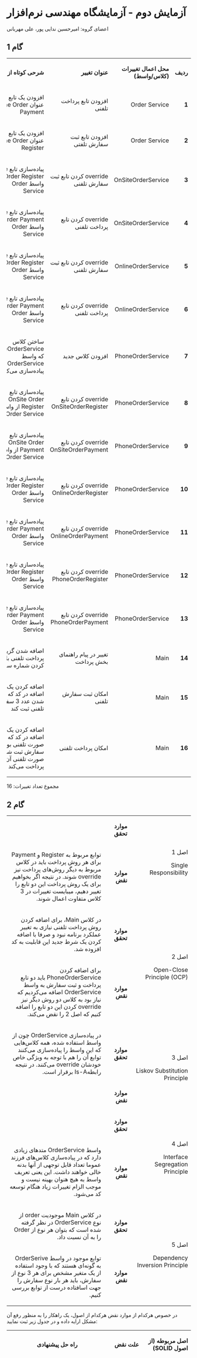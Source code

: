 # آزمایش دوم - آزمایشگاه مهندسی نرم‌افزار
اعضای گروه: امیرحسین ندایی پور، علی مهربانی

## گام 1

<table dir='rtl'>
<tbody>
<tr>
<td width="64">
<p><strong>ردیف</strong></p>
</td>
<td width="198">
<p><strong>محل اعمال تغییرات (کلاس/واسط)</strong></p>
</td>
<td width="141">
<p><strong>عنوان تغییر</strong></p>
</td>
<td width="292">
<p><strong>شرحی کوتاه از تغییر</strong></p>
</td>
</tr>
<tr>
<td width="64">
<p><strong>1</strong></p>
</td>
<td width="198">
<p>Order Service</p>
</td>
<td width="141">
<p>افزودن تابع پرداخت تلفنی</p>
</td>
<td width="292">
<p>افزودن یک تابع void با عنوان phone Order Payment</p>
</td>
</tr>
<tr>
<td width="64">
<p><strong>2</strong></p>
</td>
<td width="198">
<p>Order Service</p>
</td>
<td width="141">
<p>افزودن تابع ثبت سفارش تلفتی</p>
</td>
<td width="292">
<p>افزودن یک تابع void با عنوان phone Order Register</p>
</td>
</tr>
<tr>
<td width="64">
<p><strong>3</strong></p>
</td>
<td width="198">
<p>OnSiteOrderService</p>
</td>
<td width="141">
<p>override کردن تابع ثبت سفارش تلفنی</p>
</td>
<td width="292">
<p>پیاده‌سازی تابع Phone Order Register از واسط Order Service</p>
</td>
</tr>
<tr>
<td width="64">
<p><strong>4</strong></p>
</td>
<td width="198">
<p>OnSiteOrderService</p>
</td>
<td width="141">
<p>override کردن تابع پرداخت تلفنی</p>
</td>
<td width="292">
<p>پیاده‌سازی تابع Phone Order Payment از واسط Order Service</p>
</td>
</tr>
<tr>
<td width="64">
<p><strong>5</strong></p>
</td>
<td width="198">
<p>OnlineOrderService</p>
</td>
<td width="141">
<p>override کردن تابع ثبت سفارش تلفنی</p>
</td>
<td width="292">
<p>پیاده‌سازی تابع Phone Order Register از واسط Order Service</p>
</td>
</tr>
<tr>
<td width="64">
<p><strong>6</strong></p>
</td>
<td width="198">
<p>OnlineOrderService</p>
</td>
<td width="141">
<p>override کردن تابع پرداخت تلفنی</p>
</td>
<td width="292">
<p>پیاده‌سازی تابع Phone Order Payment از واسط Order Service</p>
</td>
</tr>
<tr>
<td width="64">
<p><strong>7</strong></p>
</td>
<td width="198">
<p>PhoneOrderService</p>
</td>
<td width="141">
<p>افزودن کلاس جدید</p>
</td>
<td width="292">
<p>ساختن کلاس PhoneOrderService که واسط OrderService را پیاده‌سازی می‌کند</p>
</td>
</tr>
<tr>
<td width="64">
<p><strong>8</strong></p>
</td>
<td width="198">
<p>PhoneOrderService</p>
</td>
<td width="141">
<p>override کردن تابع OnSiteOrderRegister</p>
</td>
<td width="292">
<p>پیاده‌سازی تابع OnSite Order Register از واسط Order Service</p>
</td>
</tr>
<tr>
<td width="64">
<p><strong>9</strong></p>
</td>
<td width="198">
<p>PhoneOrderService</p>
</td>
<td width="141">
<p>override کردن تابع OnSiteOrderPayment</p>
</td>
<td width="292">
<p>پیاده‌سازی تابع OnSite Order Payment از واسط Order Service</p>
</td>
</tr>
<tr>
<td width="64">
<p><strong>10</strong></p>
</td>
<td width="198">
<p>PhoneOrderService</p>
</td>
<td width="141">
<p>override کردن تابع OnlineOrderRegister</p>
</td>
<td width="292">
<p>پیاده‌سازی تابع Online Order Register از واسط Order Service</p>
</td>
</tr>
<tr>
<td width="64">
<p><strong>11</strong></p>
</td>
<td width="198">
<p>PhoneOrderService</p>
</td>
<td width="141">
<p>override کردن تابع OnlineOrderPayment</p>
</td>
<td width="292">
<p>پیاده‌سازی تابع Online Order Payment از واسط Order Service</p>
</td>
</tr>
<tr>
<td width="64">
<p><strong>12</strong></p>
</td>
<td width="198">
<p>PhoneOrderService</p>
</td>
<td width="141">
<p>override کردن تابع PhoneOrderRegister</p>
</td>
<td width="292">
<p>پیاده‌سازی تابع Phone Order Register از واسط Order Service</p>
</td>
</tr>
<tr>
<td width="64">
<p><strong>13</strong></p>
</td>
<td width="198">
<p>PhoneOrderService</p>
</td>
<td width="141">
<p>override کردن تابع PhoneOrderPayment</p>
</td>
<td width="292">
<p>پیاده‌سازی تابع Phone Order Payment از واسط Order Service</p>
</td>
</tr>
<tr>
<td width="64">
<p><strong>14</strong></p>
</td>
<td width="198">
<p>Main</p>
</td>
<td width="141">
<p>تغییر در پیام راهنمای بخش پرداخت</p>
</td>
<td width="292">
<p>اضافه شدن گزینه پرداخت تلفنی با وارد کردن شماره سه</p>
</td>
</tr>
<tr>
<td width="64">
<p><strong>15</strong></p>
</td>
<td width="198">
<p>Main</p>
</td>
<td width="141">
<p>امکان ثبت سفارش تلفنی</p>
</td>
<td width="292">
<p>اضافه کردن یک شرط اضافه در کد که با وارد شدن عدد 3 سفارش تلفنی ثبت کند</p>
</td>
</tr>
<tr>
<td width="64">
<p><strong>16</strong></p>
</td>
<td width="198">
<p>Main</p>
</td>
<td width="141">
<p>امکان پرداخت تلفنی</p>
</td>
<td width="292">
<p>اضافه کردن یک شرط اضافه در کد که در صورت تلفنی بودن سفارش ثبت شده به صورت تلفنی آن را پرداخت می‌کند</p>
</td>
</tr>
<tr>
</tbody>
</table>

مجموع تعداد تغییرات: 16

## گام 2

<table dir='rtl'>
<tbody>
<tr>
<td rowspan="2" width="240">
<p>اصل 1</p>
<p>Single Responsibility</p>
</td>
<td width="95">
<p><strong>موارد تحقق</strong></p>
</td>
<td width="454">
<p>&nbsp;</p>
</td>
</tr>
<tr>
<td>
<p><strong>موارد نقض</strong></p>
</td>
<td>
<p>توابع مربوط به Register و Payment برای هر روش پرداخت باید در کلاس مربوط به دیگر روش‌های پرداخت نیز override شوند. در نتیجه اگر بخواهیم برای یک روش پرداخت این دو تابع را تغییر دهیم، میبایست تغییرات در 3 کلاس متفاوت اعمال شوند.</p>
</td>
</tr>
<tr>
<td rowspan="2">
<p>اصل 2</p>
<p>Open-Close Principle (OCP)</p>
</td>
<td>
<p><strong>موارد تحقق</strong></p>
</td>
<td>
<p>در کلاس Main، برای اضافه کردن روش پرداخت تلفنی نیازی به تغییر عملکرد برنامه نبود و صرفا با اضافه کردن یک شرط جدید این قابلیت به کد افزوده شد.</p>
</td>
</tr>
<tr>
<td>
<p><strong>موارد نقض</strong></p>
</td>
<td>
<p>برای اضافه کردن PhoneOrderService باید دو تابع پرداخت و ثبت سفارش به واسط OrderService اضافه می‌کردیم که نیاز بود به کلاس دو روش دیگر نیز override کردن این دو تابع را اضافه کنیم که اصل 2 را نقض می‌کند.</p>
</td>
</tr>
<tr>
<td rowspan="2">
<p>اصل 3</p>
<p>Liskov Substitution Principle</p>
</td>
<td>
<p><strong>موارد تحقق</strong></p>
</td>
<td>
<p>در پیاده‌سازی OrderService چون از واسط استفاده شده، همه کلاس‌هایی که این واسط را پیاده‌سازی می‌کنند توابع آن را هم با توجه به ویژگی خاص خودشان override می‌کنند. در نتیجه رابطهIs-A برقرار است.</p>
</td>
</tr>
<tr>
<td>
<p><strong>موارد نقض</strong></p>
</td>
<td>
<p>&nbsp;</p>
</td>
</tr>
<tr>
<td rowspan="2">
<p>اصل 4</p>
<p>Interface Segregation Principle</p>
</td>
<td>
<p><strong>موارد تحقق</strong></p>
</td>
<td>
<p>&nbsp;</p>
</td>
</tr>
<tr>
<td>
<p><strong>موارد نقض</strong></p>
</td>
<td>
<p>واسط OrderService متدهای زیادی دارد که در پیاده‌سازی کلاس‌های فرزند عموما تعداد قابل توجهی از آنها بدنه خالی خواهند داشت. این یعنی تعریف واسط به هیچ هنوان بهینه نیست و موجب الزام تغییرات زیاد هنگام توسعه کد می‌شود.</p>
</td>
</tr>
<tr>
<td rowspan="2">
<p>اصل 5</p>
<p>Dependency Inversion Principle</p>
</td>
<td>
<p><strong>موارد تحقق</strong></p>
</td>
<td>
<p>در کلاس Main موجودیت order از نوع OrderService در نظر گرفته شده است که بتوان هر نوع از Order را به آن نسبت داد.</p>
</td>
</tr>
<tr>
<td>
<p><strong>موارد نقض</strong></p>
</td>
<td>
<p>توابع موجود در واسط OrderSerive به گونه‌ای هستند که با وجود استفاده از یک متغیر مشخص برای هر 3 نوع از سفارش، باید هر بار نوع سفارش را جهت اسافتاده درست از توابع بررسی کنیم.</p>
</td>
</tr>
</tbody>
</table>

در خصوص هرکدام از موارد نقض هرکدام از اصول، یک راهکار را به منظور رفع آن مشکل ارایه داده و در جدول زیر ثبت نمایید:

<table dir='rtl'>
<tbody>
<tr>
<td width="168">
<p><strong>اصل مربوطه (از اصول </strong><strong>SOLID</strong><strong>)</strong></p>
</td>
<td width="246">
<p><strong>علت نقض</strong></p>
</td>
<td width="284">
<p><strong>راه حل پیشنهادی</strong></p>
</td>
</tr>
<tr>
<td width="168">
<p>&nbsp;</p>
</td>
<td width="246">
<p>&nbsp;</p>
</td>
<td width="284">
<p>&nbsp;</p>
</td>
</tr>
<tr>
<td width="168">
<p>&nbsp;</p>
</td>
<td width="246">
<p>&nbsp;</p>
</td>
<td width="284">
<p>&nbsp;</p>
</td>
</tr>
<tr>
<td width="168">
<p>&nbsp;</p>
</td>
<td width="246">
<p>&nbsp;</p>
</td>
<td width="284">
<p>&nbsp;</p>
</td>
</tr>
<tr>
<td width="168">
<p>&nbsp;</p>
</td>
<td width="246">
<p>&nbsp;</p>
</td>
<td width="284">
<p>&nbsp;</p>
</td>
</tr>
</tbody>
</table>
